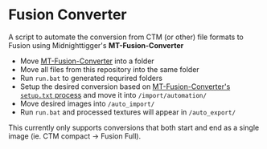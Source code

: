 # Fusion Converter
A script to automate the conversion from CTM (or other) file formats to Fusion using Midnighttigger's **MT-Fusion-Converter**

- Move [MT-Fusion-Converter](https://github.com/Midnighttigger/MT-Fusion-Converter/tree/main) into a folder
- Move all files from this repository into the same folder
- Run ``run.bat`` to generated requrired folders
- Setup the desired conversion based on [MT-Fusion-Converter's ``setup.txt`` process](https://github.com/Midnighttigger/MT-Fusion-Converter/blob/main/readmeformats.png) and move it into ``/import/automation/``
- Move desired images into ``/auto_import/``
- Run ``run.bat`` and processed textures will appear in ``/auto_export/``

This currently only supports conversions that both start and end as a single image (ie. CTM compact -> Fusion Full).

